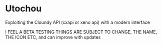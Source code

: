 # Utochou
Exploiting the Cloundy API (cxapi or xeno api) with a modern interface

I FEEL A BETA TESTING THINGS ARE SUBJECT TO CHANGE, THE NAME, THE ICON ETC, and can improve with updates
